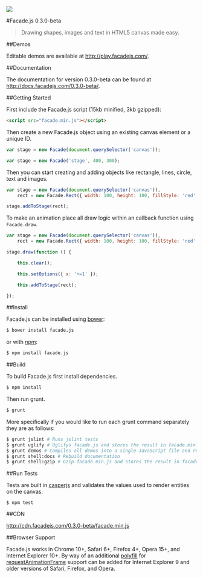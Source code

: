 [![](https://api.travis-ci.org/facadejs/Facade.js.svg)](https://travis-ci.org/facadejs/Facade.js)

#Facade.js 0.3.0-beta

> Drawing shapes, images and text in HTML5 canvas made easy.

##Demos

Editable demos are available at <http://play.facadejs.com/>.

##Documentation

The documentation for version 0.3.0-beta can be found at <http://docs.facadejs.com/0.3.0-beta/>.

##Getting Started

First include the Facade.js script (15kb minified, 3kb gzipped):

```html
<script src="facade.min.js"></script>
```

Then create a new Facade.js object using an existing canvas element or a unique ID.

```javascript
var stage = new Facade(document.querySelector('canvas'));
```

```javascript
var stage = new Facade('stage', 400, 300);
```

Then you can start creating and adding objects like rectangle, lines, circle, text and images.

```javascript
var stage = new Facade(document.querySelector('canvas')),
    rect = new Facade.Rect({ width: 100, height: 100, fillStyle: 'red' });

stage.addToStage(rect);
```

To make an animation place all draw logic within an callback function using `Facade.draw`.

```javascript
var stage = new Facade(document.querySelector('canvas')),
    rect = new Facade.Rect({ width: 100, height: 100, fillStyle: 'red' });

stage.draw(function () {

    this.clear();

    this.setOptions({ x: '+=1' });

    this.addToStage(rect);

});
```

##Install

Facade.js can be installed using [bower](http://bower.io):

```bash
$ bower install facade.js
```

or with [npm](https://www.npmjs.org):

```bash
$ npm install facade.js
```

##Build

To build Facade.js first install dependencies.

```bash
$ npm install
```

Then run grunt.

```bash
$ grunt
```

More specifically if you would like to run each grunt command separately they are as follows:

```bash
$ grunt jslint # Runs jslint tests
$ grunt uglify # Uglifys facade.js and stores the result in facade.min.js
$ grunt demos # Compiles all demos into a single JavaScript file and rebuilds the cache manifest file
$ grunt shell:docs # Rebuild documentation
$ grunt shell:gzip # Gzip facade.min.js and stores the result in facade.min.js.gzip
```

##Run Tests

Tests are built in [casperjs](http://casperjs.org/) and validates the values used to render entities on the canvas.

```
$ npm test
```

##CDN

<http://cdn.facadejs.com/0.3.0-beta/facade.min.js>

##Browser Support

Facade.js works in Chrome 10+, Safari 6+, Firefox 4+, Opera 15+, and Internet Explorer 10+. By way of an additional [polyfill](https://gist.github.com/paulirish/1579671) for [requestAnimationFrame](https://developer.mozilla.org/en-US/docs/DOM/window.requestAnimationFrame) support can be added for Internet Explorer 9 and older versions of Safari, Firefox, and Opera.
